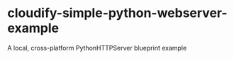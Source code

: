 # cloudify-simple-python-webserver-example
A local, cross-platform PythonHTTPServer blueprint example
